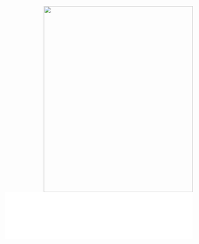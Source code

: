 <img align="right" width="400" height="500" src="https://github.com/Vault108/Vault108/blob/main/devcard.svg">

![Metrics](https://github.com/Vault108/Vault108/blob/main/github-metrics.svg)
